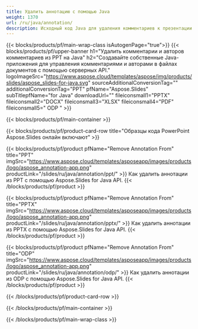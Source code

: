 ```yaml
---
title: Удалить аннотацию с помощью Java
weight: 1370
url: /ru/java/annotation/
description: Исходный код Java для удаления комментариев к презентации
---
```


{{< blocks/products/pf/main-wrap-class isAutogenPage="true">}}
{{< blocks/products/pf/upper-banner h1="Удалить комментарии и авторов комментариев из PPT на Java" h2="Создавайте собственные Java-приложения для управления комментариями и авторами в файлах документов с помощью серверных API." logoImageSrc="https://www.aspose.cloud/templates/aspose/img/products/slides/aspose_slides-for-java.svg" sourceAdditionalConversionTag="" additionalConversionTag="PPT" pfName="Aspose.Slides" subTitlepfName="for Java" downloadUrl="" fileiconsmall1="PPTX" fileiconsmall2="DOCX" fileiconsmall3="XLSX" fileiconsmall4="PDF" fileiconsmall5=" ODP " >}}

{{< blocks/products/pf/main-container >}}

{{< blocks/products/pf/product-card-row title="Образцы кода PowerPoint Aspose.Slides онлайн включают" >}}

{{< blocks/products/pf/product pfName="Remove Annotation From" title="РРТ" imgSrc="https://www.aspose.cloud/templates/asposeapp/images/products/logo/aspose_annotation-app.png" productLink="/slides/ru/java/annotation/ppt/" >}}
Как удалить аннотации из PPT с помощью Aspose.Slides for Java API.
{{< /blocks/products/pf/product >}}

{{< blocks/products/pf/product pfName="Remove Annotation From" title="PPTX" imgSrc="https://www.aspose.cloud/templates/asposeapp/images/products/logo/aspose_annotation-app.png" productLink="/slides/ru/java/annotation/pptx/" >}}
Как удалить аннотации из PPTX с помощью Aspose.Slides for Java API.
{{< /blocks/products/pf/product >}}

{{< blocks/products/pf/product pfName="Remove Annotation From" title="ODP" imgSrc="https://www.aspose.cloud/templates/asposeapp/images/products/logo/aspose_annotation-app.png" productLink="/slides/ru/java/annotation/odp/" >}}
Как удалить аннотации из ODP с помощью Aspose.Slides for Java API.
{{< /blocks/products/pf/product >}}

{{< /blocks/products/pf/product-card-row >}}

{{< /blocks/products/pf/main-container >}}
    
{{< /blocks/products/pf/main-wrap-class >}}